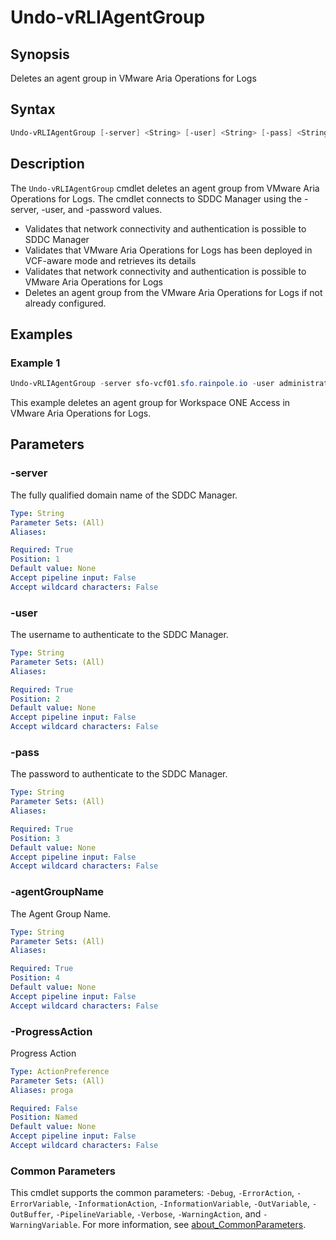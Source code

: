 # Undo-vRLIAgentGroup

## Synopsis

Deletes an agent group in VMware Aria Operations for Logs

## Syntax

```powershell
Undo-vRLIAgentGroup [-server] <String> [-user] <String> [-pass] <String> [-agentGroupName] <String> [-ProgressAction <ActionPreference>] [<CommonParameters>]
```

## Description

The `Undo-vRLIAgentGroup` cmdlet deletes an agent group from VMware Aria Operations for Logs.
The cmdlet connects to SDDC Manager using the -server, -user, and -password values.

- Validates that network connectivity and authentication is possible to SDDC Manager
- Validates that VMware Aria Operations for Logs has been deployed in VCF-aware mode and retrieves its details
- Validates that network connectivity and authentication is possible to VMware Aria Operations for Logs
- Deletes an agent group from the VMware Aria Operations for Logs if not already configured.

## Examples

### Example 1

```powershell
Undo-vRLIAgentGroup -server sfo-vcf01.sfo.rainpole.io -user administrator@vsphere.local -pass VMw@re1! -agentGroupName "Workspace ONE Access (IAM) - Appliance Agent Group"
```

This example deletes an agent group for Workspace ONE Access in VMware Aria Operations for Logs.

## Parameters

### -server

The fully qualified domain name of the SDDC Manager.

```yaml
Type: String
Parameter Sets: (All)
Aliases:

Required: True
Position: 1
Default value: None
Accept pipeline input: False
Accept wildcard characters: False
```

### -user

The username to authenticate to the SDDC Manager.

```yaml
Type: String
Parameter Sets: (All)
Aliases:

Required: True
Position: 2
Default value: None
Accept pipeline input: False
Accept wildcard characters: False
```

### -pass

The password to authenticate to the SDDC Manager.

```yaml
Type: String
Parameter Sets: (All)
Aliases:

Required: True
Position: 3
Default value: None
Accept pipeline input: False
Accept wildcard characters: False
```

### -agentGroupName

The Agent Group Name.

```yaml
Type: String
Parameter Sets: (All)
Aliases:

Required: True
Position: 4
Default value: None
Accept pipeline input: False
Accept wildcard characters: False
```

### -ProgressAction

Progress Action

```yaml
Type: ActionPreference
Parameter Sets: (All)
Aliases: proga

Required: False
Position: Named
Default value: None
Accept pipeline input: False
Accept wildcard characters: False
```

### Common Parameters

This cmdlet supports the common parameters: `-Debug`, `-ErrorAction`, `-ErrorVariable`, `-InformationAction`, `-InformationVariable`, `-OutVariable`, `-OutBuffer`, `-PipelineVariable`, `-Verbose`, `-WarningAction`, and `-WarningVariable`. For more information, see [about_CommonParameters](http://go.microsoft.com/fwlink/?LinkID=113216).
